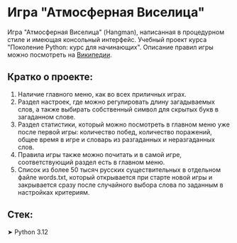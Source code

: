 # Игра "Атмосферная Виселица"

Игра "Атмосферная Виселица" (Hangman), написанная в процедурном стиле и имеющая консольный интерфейс. Учебный проект курса "Поколение Python: курс для начинающих". Описание правил игры можно посмотреть на [Википедии](https://ru.wikipedia.org/wiki/%D0%92%D0%B8%D1%81%D0%B5%D0%BB%D0%B8%D1%86%D0%B0_(%D0%B8%D0%B3%D1%80%D0%B0)/).

## Кратко о проекте:

1. Наличие главного меню, как во всех приличных играх.
2. Раздел настроек, где можно регулировать длину загадываемых слов, а также выбирать собственный символ для скрытых букв в загаданном слове.
3. Раздел статистики, который можно посмотреть в главном меню уже после первой игры: количество побед, количество поражений, общее время в игре и словарь из разгаданных и неразгаданных слов.
4. Правила игры также можно почитать и в самой игре, соответствующий раздел есть в главном меню.
5. Список из более 50 тысяч русских существительных в отдельном файле words.txt, который открывается при старте новой игры и закрывается сразу после случайного выбора слова по заданным в настройках критериям.

## Стек:

➤ Python 3.12
